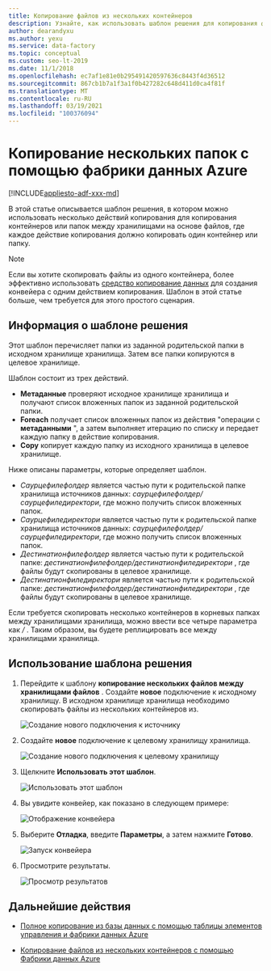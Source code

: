 ```yaml
---
title: Копирование файлов из нескольких контейнеров
description: Узнайте, как использовать шаблон решения для копирования файлов из нескольких контейнеров с помощью фабрики данных Azure.
author: dearandyxu
ms.author: yexu
ms.service: data-factory
ms.topic: conceptual
ms.custom: seo-lt-2019
ms.date: 11/1/2018
ms.openlocfilehash: ec7af1e81e0b295491420597636c8443f4d36512
ms.sourcegitcommit: 867cb1b7a1f3a1f0b427282c648d411d0ca4f81f
ms.translationtype: MT
ms.contentlocale: ru-RU
ms.lasthandoff: 03/19/2021
ms.locfileid: "100376094"
---
```

# <a name="copy-multiple-folders-with-azure-data-factory"></a>Копирование нескольких папок с помощью фабрики данных Azure

[!INCLUDE[appliesto-adf-xxx-md](includes/appliesto-adf-xxx-md.md)]

В этой статье описывается шаблон решения, в котором можно использовать несколько действий копирования для копирования контейнеров или папок между хранилищами на основе файлов, где каждое действие копирования должно копировать один контейнер или папку. 

> [!NOTE]
> Если вы хотите скопировать файлы из одного контейнера, более эффективно использовать [средство копирование данных](copy-data-tool.md) для создания конвейера с одним действием копирования. Шаблон в этой статье больше, чем требуется для этого простого сценария.

## <a name="about-this-solution-template"></a>Информация о шаблоне решения

Этот шаблон перечисляет папки из заданной родительской папки в исходном хранилище хранилища. Затем все папки копируются в целевое хранилище.

Шаблон состоит из трех действий.
- **Метаданные** проверяют исходное хранилище хранилища и получают список вложенных папок из заданной родительской папки.
- **Foreach** получает список вложенных папок из действия "операции с **метаданными** ", а затем выполняет итерацию по списку и передает каждую папку в действие копирования.
- **Copy** копирует каждую папку из исходного хранилища в целевое хранилище.

Ниже описаны параметры, которые определяет шаблон.
- *Саурцефилефолдер* является частью пути к родительской папке хранилища источников данных: *саурцефилефолдер/саурцефиледиректори*, где можно получить список вложенных папок. 
- *Саурцефиледиректори* является частью пути к родительской папке хранилища источников данных: *саурцефилефолдер/саурцефиледиректори*, где можно получить список вложенных папок. 
- *Дестинатионфилефолдер* является частью пути к родительской папке: *дестинатионфилефолдер/дестинатионфиледиректори* , где файлы будут скопированы в целевое хранилище. 
- *Дестинатионфиледиректори* является частью пути к родительской папке: *дестинатионфилефолдер/дестинатионфиледиректори* , где файлы будут скопированы в целевое хранилище. 

Если требуется скопировать несколько контейнеров в корневых папках между хранилищами хранилища, можно ввести все четыре параметра как */* . Таким образом, вы будете реплицировать все между хранилищами хранилища.

## <a name="how-to-use-this-solution-template"></a>Использование шаблона решения

1. Перейдите к шаблону **копирование нескольких файлов между хранилищами файлов** . Создайте **новое** подключение к исходному хранилищу. В исходном хранилище хранилища необходимо скопировать файлы из нескольких контейнеров из.

    ![Создание нового подключения к источнику](media/solution-template-copy-files-multiple-containers/copy-files-multiple-containers-image1.png)

2. Создайте **новое** подключение к целевому хранилищу хранилища.

    ![Создание нового подключения к целевому хранилищу](media/solution-template-copy-files-multiple-containers/copy-files-multiple-containers-image2.png)

3. Щелкните **Использовать этот шаблон**.

    ![Использовать этот шаблон](media/solution-template-copy-files-multiple-containers/copy-files-multiple-containers-image3.png)
    
4. Вы увидите конвейер, как показано в следующем примере:

    ![Отображение конвейера](media/solution-template-copy-files-multiple-containers/copy-files-multiple-containers-image4.png)

5. Выберите **Отладка**, введите **Параметры**, а затем нажмите **Готово**.

    ![Запуск конвейера](media/solution-template-copy-files-multiple-containers/copy-files-multiple-containers-image5.png)

6. Просмотрите результаты.

    ![Просмотр результатов](media/solution-template-copy-files-multiple-containers/copy-files-multiple-containers-image6.png)

## <a name="next-steps"></a>Дальнейшие действия

- [Полное копирование из базы данных с помощью таблицы элементов управления и фабрики данных Azure](solution-template-bulk-copy-with-control-table.md)

- [Копирование файлов из нескольких контейнеров с помощью Фабрики данных Azure](solution-template-copy-files-multiple-containers.md)
